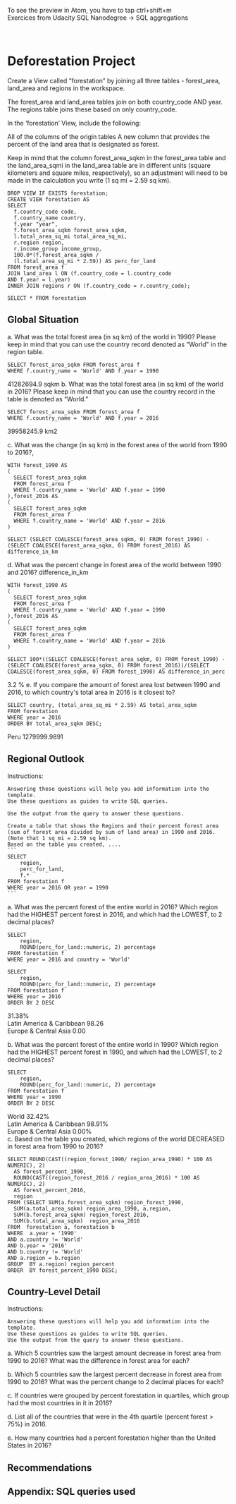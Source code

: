 
To see the preview in Atom, you have to tap ctrl+shift+m </br>
Exercices from Udacity SQL Nanodegree -> SQL aggregations  </br> </br> </br>


# Deforestation Project

Create a View called “forestation” by joining all three tables - forest_area, land_area and regions in the workspace.


The forest_area and land_area tables join on both country_code AND year.
The regions table joins these based on only country_code.

In the ‘forestation’ View, include the following:

  All of the columns of the origin tables
  A new column that provides the percent of the land area that is designated as forest.

Keep in mind that the column forest_area_sqkm in the forest_area table and the land_area_sqmi in the land_area table are in different units (square kilometers and square miles, respectively), so an adjustment will need to be made in the calculation you write (1 sq mi = 2.59 sq km).

```
DROP VIEW IF EXISTS forestation;
CREATE VIEW forestation AS
SELECT
  f.country_code code,
  f.country_name country,
  f.year "year",
  f.forest_area_sqkm forest_area_sqkm,
  l.total_area_sq_mi total_area_sq_mi,
  r.region region,
  r.income_group income_group,
  100.0*(f.forest_area_sqkm /
  (l.total_area_sq_mi * 2.59)) AS perc_for_land
FROM forest_area f
JOIN land_area l ON (f.country_code = l.country_code
AND f.year = l.year)
INNER JOIN regions r ON (f.country_code = r.country_code);
```


```
SELECT * FROM forestation
```

## Global Situation
a. What was the total forest area (in sq km) of the world in 1990? Please keep in mind that you can use the country record denoted as “World" in the region table.
```
SELECT forest_area_sqkm FROM forest_area f
WHERE f.country_name = 'World' AND f.year = 1990
```
41282694.9 sqkm
b. What was the total forest area (in sq km) of the world in 2016? Please keep in mind that you can use the country record in the table is denoted as “World.”
```
SELECT forest_area_sqkm FROM forest_area f
WHERE f.country_name = 'World' AND f.year = 2016
```
39958245.9 km2

c. What was the change (in sq km) in the forest area of the world from 1990 to 2016?,
```
WITH forest_1990 AS
(
  SELECT forest_area_sqkm
  FROM forest_area f
  WHERE f.country_name = 'World' AND f.year = 1990
),forest_2016 AS
(
  SELECT forest_area_sqkm
  FROM forest_area f
  WHERE f.country_name = 'World' AND f.year = 2016
)

SELECT (SELECT COALESCE(forest_area_sqkm, 0) FROM forest_1990) - (SELECT COALESCE(forest_area_sqkm, 0) FROM forest_2016) AS difference_in_km
```
d. What was the percent change in forest area of the world between 1990 and 2016?
difference_in_km
```
WITH forest_1990 AS
(
  SELECT forest_area_sqkm
  FROM forest_area f
  WHERE f.country_name = 'World' AND f.year = 1990
),forest_2016 AS
(
  SELECT forest_area_sqkm
  FROM forest_area f
  WHERE f.country_name = 'World' AND f.year = 2016
)

SELECT 100*((SELECT COALESCE(forest_area_sqkm, 0) FROM forest_1990) - (SELECT COALESCE(forest_area_sqkm, 0) FROM forest_2016))/(SELECT COALESCE(forest_area_sqkm, 0) FROM forest_1990) AS difference_in_perc
```
3.2 %
e. If you compare the amount of forest area lost between 1990 and 2016, to which country's total area in 2016 is it closest to?
```
SELECT country, (total_area_sq_mi * 2.59) AS total_area_sqkm
FROM forestation
WHERE year = 2016
ORDER BY total_area_sqkm DESC;
```
Peru	1279999.9891
## Regional Outlook
Instructions:

    Answering these questions will help you add information into the template.
    Use these questions as guides to write SQL queries.

    Use the output from the query to answer these questions.

    Create a table that shows the Regions and their percent forest area (sum of forest area divided by sum of land area) in 1990 and 2016. (Note that 1 sq mi = 2.59 sq km).
    Based on the table you created, ....
    ```
    SELECT
    	region,
    	perc_for_land,
        f.*
    FROM forestation f
    WHERE year = 2016 OR year = 1990
    ```
a. What was the percent forest of the entire world in 2016? Which region had the HIGHEST percent forest in 2016, and which had the LOWEST, to 2 decimal places?
```
SELECT
	region,
	ROUND(perc_for_land::numeric, 2) percentage
FROM forestation f
WHERE year = 2016 and country = 'World'

SELECT
	region,
	ROUND(perc_for_land::numeric, 2) percentage
FROM forestation f
WHERE year = 2016
ORDER BY 2 DESC
```
31.38% </br>
Latin America & Caribbean	98.26 </br>
Europe & Central Asia	0.00

b. What was the percent forest of the entire world in 1990? Which region had the HIGHEST percent forest in 1990, and which had the LOWEST, to 2 decimal places?
```
SELECT
	region,
	ROUND(perc_for_land::numeric, 2) percentage
FROM forestation f
WHERE year = 1990
ORDER BY 2 DESC
```
World	32.42% </br>
Latin America & Caribbean	98.91% </br>
Europe & Central Asia	0.00% </br>
c. Based on the table you created, which regions of the world DECREASED in forest area from 1990 to 2016?
```
SELECT ROUND(CAST((region_forest_1990/ region_area_1990) * 100 AS NUMERIC), 2)
  AS forest_percent_1990,
  ROUND(CAST((region_forest_2016 / region_area_2016) * 100 AS NUMERIC), 2)
  AS forest_percent_2016,
  region  
FROM (SELECT SUM(a.forest_area_sqkm) region_forest_1990,
  SUM(a.total_area_sqkm) region_area_1990, a.region,
  SUM(b.forest_area_sqkm) region_forest_2016,
  SUM(b.total_area_sqkm)  region_area_2016
FROM  forestation a, forestation b
WHERE  a.year = '1990'
AND a.country != 'World'
AND b.year = '2016'
AND b.country != 'World'
AND a.region = b.region
GROUP  BY a.region) region_percent
ORDER  BY forest_percent_1990 DESC;

```
## Country-Level Detail
Instructions:

    Answering these questions will help you add information into the template.
    Use these questions as guides to write SQL queries.
    Use the output from the query to answer these questions.

a. Which 5 countries saw the largest amount decrease in forest area from 1990 to 2016? What was the difference in forest area for each?

b. Which 5 countries saw the largest percent decrease in forest area from 1990 to 2016? What was the percent change to 2 decimal places for each?

c. If countries were grouped by percent forestation in quartiles, which group had the most countries in it in 2016?

d. List all of the countries that were in the 4th quartile (percent forest > 75%) in 2016.

e. How many countries had a percent forestation higher than the United States in 2016?
## Recommendations
## Appendix: SQL queries used
